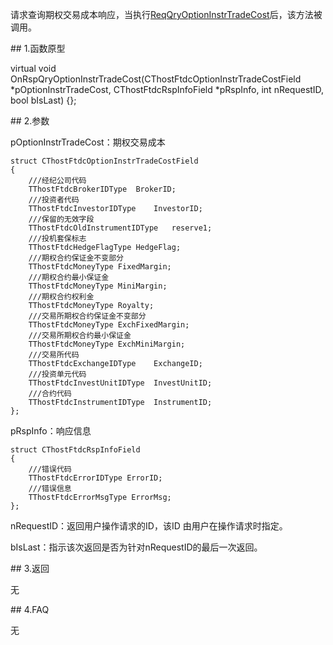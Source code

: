 <p>请求查询期权交易成本响应，当执行<a href="../../CTHOSTFTDCTRADERSPI/REQQRYOPTIONINSTRTRADECOST/">ReqQryOptionInstrTradeCost</a>后，该方法被调用。</p>
<span class="anchor" id="4288f5fb-4991-4345-b98b-803a6516e0c5"></span>
## 1.函数原型
<p>virtual void OnRspQryOptionInstrTradeCost(CThostFtdcOptionInstrTradeCostField *pOptionInstrTradeCost, CThostFtdcRspInfoField *pRspInfo, int nRequestID, bool bIsLast) {};</p>
<span class="anchor" id="9726c019-3ac5-453c-a774-8075d46cee37"></span>
## 2.参数
<p>pOptionInstrTradeCost：期权交易成本</p>
<pre><code>struct CThostFtdcOptionInstrTradeCostField
{
    ///经纪公司代码
    TThostFtdcBrokerIDType  BrokerID;
    ///投资者代码
    TThostFtdcInvestorIDType    InvestorID;
    ///保留的无效字段
    TThostFtdcOldInstrumentIDType   reserve1;
    ///投机套保标志
    TThostFtdcHedgeFlagType HedgeFlag;
    ///期权合约保证金不变部分
    TThostFtdcMoneyType FixedMargin;
    ///期权合约最小保证金
    TThostFtdcMoneyType MiniMargin;
    ///期权合约权利金
    TThostFtdcMoneyType Royalty;
    ///交易所期权合约保证金不变部分
    TThostFtdcMoneyType ExchFixedMargin;
    ///交易所期权合约最小保证金
    TThostFtdcMoneyType ExchMiniMargin;
    ///交易所代码
    TThostFtdcExchangeIDType    ExchangeID;
    ///投资单元代码
    TThostFtdcInvestUnitIDType  InvestUnitID;
    ///合约代码
    TThostFtdcInstrumentIDType  InstrumentID;
};
</code></pre>
<p>pRspInfo：响应信息</p>
<pre><code>struct CThostFtdcRspInfoField
{
    ///错误代码
    TThostFtdcErrorIDType ErrorID;
    ///错误信息
    TThostFtdcErrorMsgType ErrorMsg;
};
</code></pre>
<p>nRequestID：返回用户操作请求的ID，该ID 由用户在操作请求时指定。</p>
<p>bIsLast：指示该次返回是否为针对nRequestID的最后一次返回。</p>
<span class="anchor" id="1f3e9aee-5517-4967-b23f-9f2e4aa86edd"></span>
## 3.返回
<p>无</p>
<span class="anchor" id="3317be6e-7fa0-4659-b975-586a3ac64c06"></span>
## 4.FAQ
<p>无</p>
